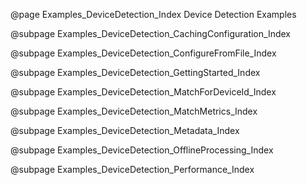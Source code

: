 @page Examples_DeviceDetection_Index Device Detection Examples

@subpage Examples_DeviceDetection_CachingConfiguration_Index

@subpage Examples_DeviceDetection_ConfigureFromFile_Index

@subpage Examples_DeviceDetection_GettingStarted_Index

@subpage Examples_DeviceDetection_MatchForDeviceId_Index

@subpage Examples_DeviceDetection_MatchMetrics_Index

@subpage Examples_DeviceDetection_Metadata_Index

@subpage Examples_DeviceDetection_OfflineProcessing_Index

@subpage Examples_DeviceDetection_Performance_Index
